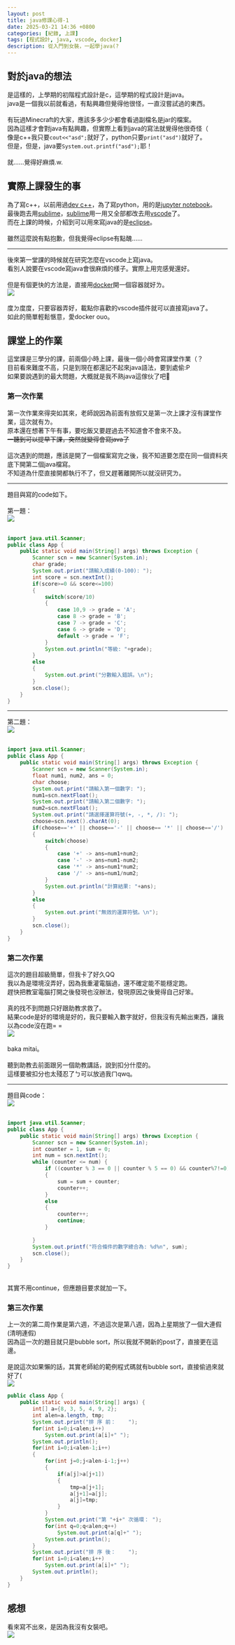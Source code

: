 ```yaml
---
layout: post
title: java修課心得-1
date: 2025-03-21 14:36 +0800
categories: [紀錄, 上課]
tags: [程式設計, java, vscode, docker]
description: 從入門到女裝，一起學java(?
---
```

## 對於java的想法
是這樣的，上學期的初階程式設計是c，這學期的程式設計是java。<br>
java是一個我以前就看過，有點興趣但覺得他很怪，一直沒嘗試過的東西。<br>
<br>
有玩過Minecraft的大家，應該多多少少都會看過副檔名是jar的檔案。<br>
因為這樣才會對java有點興趣，但實際上看到java的寫法就覺得他很奇怪（<br>
像是c++我只要`cout<<"asd";`就好了，python只要`print("asd")`就好了。<br>
但是，但是，java要`System.out.printf("asd");`耶！<br>
<br>
就......覺得好麻煩.w.

## 實際上課發生的事
為了寫c++，以前用過[dev c++](https://www.bloodshed.net/)，為了寫python，用的是[jupyter notebook](https://jupyter.org/)。<br>
最後跑去用[sublime](https://www.sublimetext.com/)，[sublime](https://www.sublimetext.com/)用一用又全部都改去用[vscode](https://code.visualstudio.com/)了。<br>
而在上課的時候，介紹到可以用來寫java的是[eclipse](https://www.eclipse.org/)。<br>
<br>
雖然這麼說有點抱歉，但我覺得eclipse有點醜......

---

後來第一堂課的時候就在研究怎麼在vscode上寫java。<br>
看別人說要在vscode寫java會很麻煩的樣子。實際上用完感覺還好。<br>
<br>
但是有個更快的方法是，直接用[docker](https://www.docker.com/)開一個容器就好ㄌ。<br>
![](/assets/img/image/java修課心得-1/容器選項.png)<br>
<br>
度ㄉ度度，只要容器弄好，載點你喜歡的vscode插件就可以直接寫java了。<br>
如此的簡單輕鬆愜意，愛docker ouo。

## 課堂上的作業
這堂課是三學分的課，前兩個小時上課，最後一個小時會寫課堂作業（？<br>
目前看來難度不高，只是到現在都還記不起來java語法，要到處偷:P<br>
如果要說遇到的最大問題，大概就是我不熟java這傢伙了吧🥲

### 第一次作業
第一次作業來得突如其來，老師說因為前面有放假又是第一次上課才沒有課堂作業，這次就有ㄌ。<br>
原本還在想著下午有事，要吃飯又要趕過去不知道會不會來不及。<br>
~~一聽到可以提早下課，突然就變得會寫java了~~<br>
<br>
這次遇到的問題，應該是開了一個檔案寫完之後，我不知道要怎麼在同一個資料夾底下開第二個java檔寫。<br>
不知道為什麼直接開都執行不了，但又趕著離開所以就沒研究ㄌ。

---

題目與寫的code如下。<br>
<br>
第一題：<br>
![](/assets/img/image/java修課心得-1/第一次第一題.png)<br>
<br>
```java
import java.util.Scanner;
public class App {
    public static void main(String[] args) throws Exception {
        Scanner scn = new Scanner(System.in);
        char grade;
        System.out.print("請輸入成績(0-100): ");
        int score = scn.nextInt();
        if(score>=0 && score<=100)
        {
            switch(score/10)
            {
                case 10,9 -> grade = 'A';
                case 8 -> grade = 'B';
                case 7 -> grade = 'C';
                case 6 -> grade = 'D';
                default -> grade = 'F';
            }
            System.out.println("等級: "+grade);
        }
        else
        {
            System.out.print("分數輸入錯誤。\n");
        }
        scn.close();
    }
}
```

---

第二題：<br>
![](/assets/img/image/java修課心得-1/第一次第二題.png)<br>
<br>
```java
import java.util.Scanner;
public class App {
    public static void main(String[] args) throws Exception {
        Scanner scn = new Scanner(System.in);
        float num1, num2, ans = 0;
        char choose;
        System.out.print("請輸入第一個數字: ");
        num1=scn.nextFloat();
        System.out.print("請輸入第二個數字: ");
        num2=scn.nextFloat();
        System.out.print("請選擇運算符號(+, -, *, /): ");
        choose=scn.next().charAt(0);
        if(choose=='+' || choose=='-' || choose== '*' || choose=='/')
        {
            switch(choose)
            {
                case '+' -> ans=num1+num2;
                case '-' -> ans=num1-num2;
                case '*' -> ans=num1*num2;
                case '/' -> ans=num1/num2;
            }
            System.out.println("計算結果: "+ans);
        }
        else
        {
            System.out.print("無效的運算符號。\n");
        }
        scn.close();
    }
}
```

### 第二次作業
這次的題目超級簡單，但我卡了好久QQ<br>
我以為是環境沒弄好，因為我重灌電腦過，還不確定能不能穩定跑。<br>
趕快把教室電腦打開之後發現也沒辦法，發現原因之後覺得自己好笨。<br>
<br>
真的找不到問題只好跟助教求救了。<br>
結果code是好的環境是好的，我只要輸入數字就好，但我沒有先輸出東西，讓我以為code沒在跑= =<br>
![](/assets/img/image/java修課心得-1/第二次第一題vscode畫面.png)<br>
<br>
baka mitai。<br>
<br>
聽到助教去前面跟另一個助教講話，說到扣分什麼的。<br>
這樣要被扣分也太殘忍了ㄅ可以放過我ㄇqwq。

---

題目與code：<br>
![](/assets/img/image/java修課心得-1/第二次第一題.png)<br>
<br>
```java
import java.util.Scanner;
public class App {
    public static void main(String[] args) throws Exception {
        Scanner scn = new Scanner(System.in);
        int counter = 1, sum = 0;
        int num = scn.nextInt();
        while (counter <= num) {
            if ((counter % 3 == 0 || counter % 5 == 0) && counter%7!=0)
            {
                sum = sum + counter;
                counter++; 
            }
            else
            {
                counter++;
                continue;
            }
            
        }
        System.out.printf("符合條件的數字總合為: %d%n", sum);
        scn.close();
    }
}
```

<br>
其實不用continue，但應題目要求就加一下。

### 第三次作業
上一次的第二周作業是第六週，不過這次是第八週，因為上星期放了一個大連假(清明連假)<br>
因為這一次的題目就只是bubble sort，所以我就不開新的post了，直接更在這邊。<br>
<br>
是說這次如果懶的話，其實老師給的範例程式碼就有bubble sort，直接偷過來就好了(<br>
![](/assets/img/image/java修課心得-1/第三次第一題.png)<br>
```java
public class App {
    public static void main(String[] args) {
		int[] a={8, 3, 5, 4, 9, 2};
		int alen=a.length, tmp;
		System.out.print("排 序 前：    ");
		for(int i=0;i<alen;i++)
			System.out.print(a[i]+" ");
		System.out.println();
		for(int i=0;i<alen-1;i++)
		{
			for(int j=0;j<alen-i-1;j++)
			{
				if(a[j]>a[j+1])
				{
					tmp=a[j+1];
					a[j+1]=a[j];
					a[j]=tmp;
				}
			}
			System.out.print("第 "+i+" 次循環： ");
			for(int q=0;q<alen;q++)
				System.out.print(a[q]+" ");
			System.out.println();
		}
		System.out.print("排 序 後：    ");
		for(int i=0;i<alen;i++)
			System.out.print(a[i]+" ");
		System.out.println();
	}
}
```

## 感想
看來寫不出來，是因為我沒有女裝吧。<br>
![](/assets/img/image/other_pic/從java到女裝.jpg)